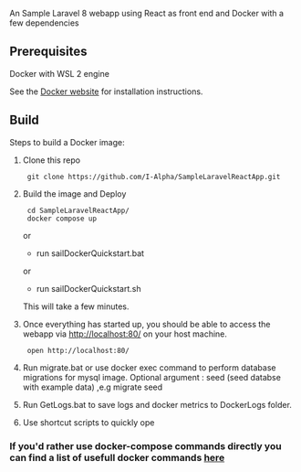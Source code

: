 An Sample Laravel 8 webapp using React as front end and Docker with  a few dependencies 

Prerequisites
-----

Docker with WSL 2 engine

See the [Docker website](http://www.docker.io/gettingstarted/#h_installation) for installation instructions.

Build
-----

Steps to build a Docker image:

1. Clone this repo

        git clone https://github.com/I-Alpha/SampleLaravelReactApp.git

2. Build the image and Deploy

        cd SampleLaravelReactApp/
        docker compose up 

      or 

      * run  sailDockerQuickstart.bat
      
      or
      
      * run  sailDockerQuickstart.sh
       
    This will take a few minutes.

3. Once everything has started up, you should be able to access the webapp via [http://localhost:80/](http://localhost:80/) on your host machine.

        open http://localhost:80/

4. Run migrate.bat or use docker exec command to perform database migrations for mysql image. 
        Optional argument : seed  (seed databse with example data) ,e.g migrate seed  

5. Run GetLogs.bat to save logs and docker metrics to DockerLogs folder.  

6. Use shortcut scripts to quickly ope
### If you'd rather use docker-compose commands directly you can find a list of usefull docker commands [here](https://gist.github.com/garystafford/f0bd5f696399d4d7df0f)